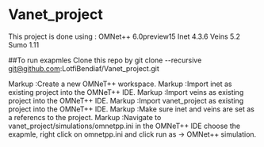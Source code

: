 # Vanet_project
This project is done using :
OMNet++ 6.0preview15
Inet 4.3.6
Veins 5.2
Sumo 1.11

##To run exapmles
Clone this repo by git clone --recursive git@github.com:LotfiBendiaf/Vanet_project.git

Markup :Create a new OMNeT++ workspace.
Markup :Import inet as existing project into the OMNeT++ IDE.
Markup :Import veins as existing project into the OMNeT++ IDE.
Markup :Import vanet_project as existing project into the OMNeT++ IDE.
Markup :Make sure inet and veins are set as a referencs to the project.
Markup :Navigate to vanet_project/simulations/omnetpp.ini in the OMNeT++ IDE choose the exapmle, right click on omnetpp.ini and click run as -> OMNet++ simulation.
